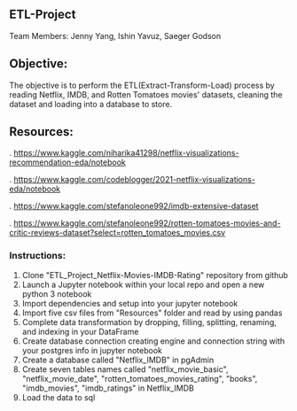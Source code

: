 ## ETL-Project
Team Members: Jenny Yang, Ishin Yavuz, Saeger Godson

## Objective:
The objective is to perform the ETL(Extract-Transform-Load) process by reading  Netflix, IMDB, and Rotten Tomatoes movies' datasets, cleaning the dataset and loading into a database to store.


## Resources:
. https://www.kaggle.com/niharika41298/netflix-visualizations-recommendation-eda/notebook

. https://www.kaggle.com/codeblogger/2021-netflix-visualizations-eda/notebook

. https://www.kaggle.com/stefanoleone992/imdb-extensive-dataset

. https://www.kaggle.com/stefanoleone992/rotten-tomatoes-movies-and-critic-reviews-dataset?select=rotten_tomatoes_movies.csv

### Instructions:
1. Clone "ETL_Project_Netflix-Movies-IMDB-Rating" repository from github
2. Launch a Jupyter notebook within your local repo and open a new python 3 notebook
3. Import dependencies and setup into your jupyter notebook 
4. Import five csv files from "Resources" folder and read by using pandas
5. Complete data transformation by dropping, filling, splitting, renaming, and indexing in your DataFrame
6. Create database connection creating engine and connection string with your postgres info in jupyter notebook
7. Create a database called "Netflix_IMDB" in pgAdmin 
8. Create seven tables  names called "netflix_movie_basic", "netflix_movie_date", "rotten_tomatoes_movies_rating", "books", "imdb_movies", "imdb_ratings" in Netflix_IMDB
9. Load the data to sql 








